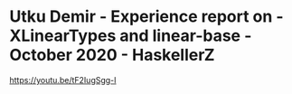 # Utku Demir - Experience report on -XLinearTypes and linear-base - October 2020 - HaskellerZ

https://youtu.be/tF2IugSgg-I

<br>
